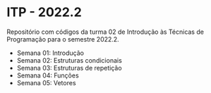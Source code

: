 # ITP - 2022.2

Repositório com códigos da turma 02 de Introdução às Técnicas de Programação para o semestre 2022.2.

- Semana 01: Introdução
- Semana 02: Estruturas condicionais
- Semana 03: Estruturas de repetição
- Semana 04: Funções
- Semana 05: Vetores